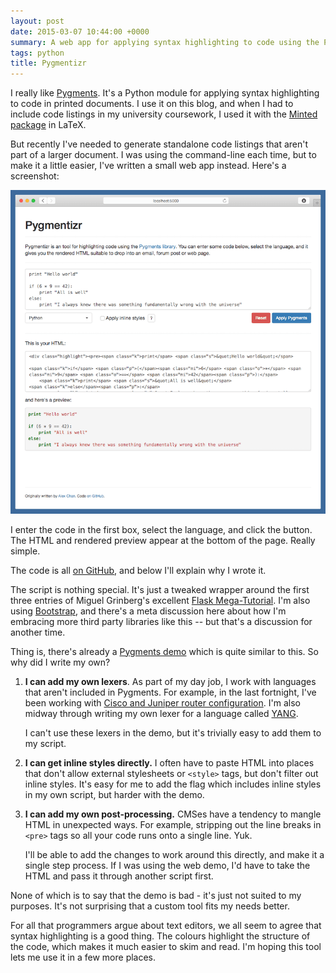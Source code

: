 ```yaml
---
layout: post
date: 2015-03-07 10:44:00 +0000
summary: A web app for applying syntax highlighting to code using the Pygments library.
tags: python
title: Pygmentizr
---
```


I really like [Pygments][pyg]. It's a Python module for applying syntax highlighting to code in printed documents. I use it on this blog, and when I had to include code listings in my university coursework, I used it with the [Minted package][mint] in LaTeX.

But recently I've needed to generate standalone code listings that aren't part of a larger document. I was using the command-line each time, but to make it a little easier, I've written a small web app instead. Here's a screenshot:

![](/images/2015/pygmentizr.png)

I enter the code in the first box, select the language, and click the button. The HTML and rendered preview appear at the bottom of the page. Really simple.

The code is all [on GitHub][git], and below I'll explain why I wrote it.

<!-- summary -->

The script is nothing special. It's just a tweaked wrapper around the first three entries of Miguel Grinberg's excellent [Flask Mega-Tutorial][flask]. I'm also using [Bootstrap][boot], and there's a meta discussion here about how I'm embracing more third party libraries like this -- but that's a discussion for another time.

Thing is, there's already a [Pygments demo][demo] which is quite similar to this. So why did I write my own?

1.  **I can add my own lexers**. As part of my day job, I work with languages that aren't included in Pygments. For example, in the last fortnight, I've been working with [Cisco and Juniper router configuration][cisco]. I'm also midway through writing my own lexer for a language called [YANG][yang].

    I can't use these lexers in the demo, but it's trivially easy to add them to my script.

2.  **I can get inline styles directly.** I often have to paste HTML into places that don't allow external stylesheets or `<style>` tags, but don't filter out inline styles. It's easy for me to add the flag which includes inline styles in my own script, but harder with the demo.

3.  **I can add my own post-processing.** CMSes have a tendency to mangle HTML in unexpected ways. For example, stripping out the line breaks in `<pre>` tags so all your code runs onto a single line. Yuk.

    I'll be able to add the changes to work around this directly, and make it a single step process. If I was using the web demo, I'd have to take the HTML and pass it through another script first.

None of which is to say that the demo is bad - it's just not suited to my purposes. It's not surprising that a custom tool fits my needs better.

For all that programmers argue about text editors, we all seem to agree that syntax highlighting is a good thing. The colours highlight the structure of the code, which makes it much easier to skim and read. I'm hoping this tool lets me use it in a few more places.

[pyg]: http://pygments.org/
[mint]: https://github.com/gpoore/minted
[git]: https://github.com/alexwlchan/pygmentizr
[flask]: http://blog.miguelgrinberg.com/post/the-flask-mega-tutorial-part-iii-web-forms
[demo]: http://pygments.org/demo/
[cisco]: https://github.com/nemith/pygments-routerlexers
[yang]: https://tools.ietf.org/html/rfc6020
[boot]: http://getbootstrap.com/
